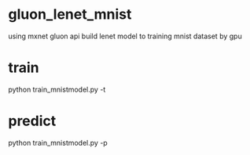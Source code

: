 # gluon_lenet_mnist
using mxnet gluon api build lenet model to training mnist dataset by gpu


# train
python train_mnistmodel.py -t


# predict
python train_mnistmodel.py -p
